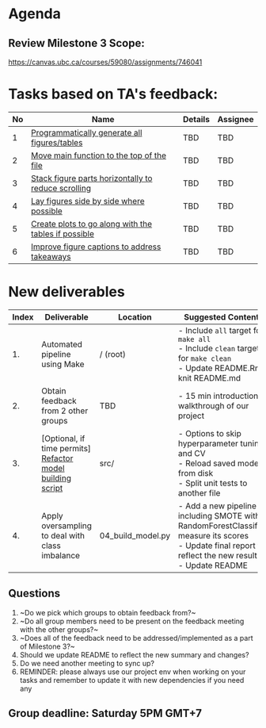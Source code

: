 # Agenda

## Review Milestone 3 Scope:

https://canvas.ubc.ca/courses/59080/assignments/746041

# Tasks based on TA's feedback:

| No  | Name | Details | Assignee |
| --- | ---- | ------- | -------- |
| 1   | [Programmatically generate all figures/tables](https://github.com/UBC-MDS/DSCI_522_group_31/issues/52)  | TBD     | TBD      |
| 2   | [Move main function to the top of the file](https://github.com/UBC-MDS/DSCI_522_group_31/issues/53) | TBD     | TBD      |
| 3   | [Stack figure parts horizontally to reduce scrolling](https://github.com/UBC-MDS/DSCI_522_group_31/issues/54) | TBD     | TBD      |
| 4   | [Lay figures side by side where possible](https://github.com/UBC-MDS/DSCI_522_group_31/issues/55) | TBD     | TBD      |
| 5   | [Create plots to go along with the tables if possible](https://github.com/UBC-MDS/DSCI_522_group_31/issues/55)  | TBD     | TBD      |
| 6   | [Improve figure captions to address takeaways](https://github.com/UBC-MDS/DSCI_522_group_31/issues/56)  | TBD     | TBD      |

# New deliverables

| Index | Deliverable                                                                                                          | Location | Suggested Contents                                                                                                             | Output                              | Assignee |
| ----- | -------------------------------------------------------------------------------------------------------------------- | -------- | ------------------------------------------------------------------------------------------------------------------------------ | ----------------------------------- | -------- |
| 1.    | Automated pipeline using Make                                                                                        | / (root) | - Include `all` target for `make all` <br /> - Include `clean` target for `make clean`<br/> - Update README.Rmd, knit README.md                                         | Makefile driver script              | TBD      |
| 2.    | Obtain feedback from 2 other groups                                                                                  | TBD      | - 15 min introduction & walkthrough of our project                                                                             | Github issues for feedback received | Cancelled      |
| 3.    | [Optional, if time permits] [Refactor model building script](https://github.com/UBC-MDS/DSCI_522_group_31/issues/42) | src/     | - Options to skip hyperparameter tuning and CV <br /> - Reload saved model from disk <br /> - Split unit tests to another file | Optimized model building script     | TBD      |
|4.     |Apply oversampling to deal with class imbalance|04_build_model.py|- Add a new pipeline including SMOTE with RandomForestClassifier, measure its scores <br/> - Update final report to reflect the new result <br/> - Update README|04_build_model.py|TBD|

## Questions

1. ~Do we pick which groups to obtain feedback from?~
2. ~Do all group members need to be present on the feedback meeting with the other groups?~
3. ~Does all of the feedback need to be addressed/implemented as a part of Milestone 3?~
4. Should we update README to reflect the new summary and changes?
5. Do we need another meeting to sync up?
6. REMINDER: please always use our project env when working on your tasks and remember to update it with new dependencies if you need any

## Group deadline: Saturday 5PM GMT+7
